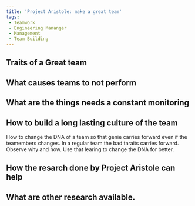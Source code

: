 ```yaml
---
title: 'Project Aristole: make a great team'
tags:
 - Teamwork
 - Engineering Mananger
 - Management
 - Team Building
---
```



## Traits of a Great team

## What causes teams to not perform

## What are the things needs a constant monitoring

## How to build a long lasting culture of the team 

How to change the DNA of a team so that genie carries forward even if the teamembers changes. In a regular team the bad taraits carries forward. Observe why and how. Use that learing to change the DNA for better.


## How the resarch done by Project Aristole can help

## What are other research available.

